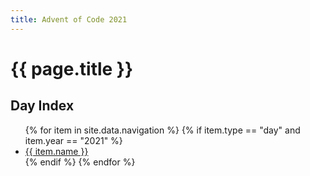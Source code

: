 ```yaml
---
title: Advent of Code 2021
---
```

# {{ page.title }} 

## Day Index

<ul>
  {% for item in site.data.navigation %}
  {% if item.type == "day" and item.year == "2021" %}
      <li><a href="{{ site.url }}/{{ site.baseurl }}/{{ item.link }}">{{ item.name }}</a></li>
  {% endif %}
  {% endfor %}
</ul>